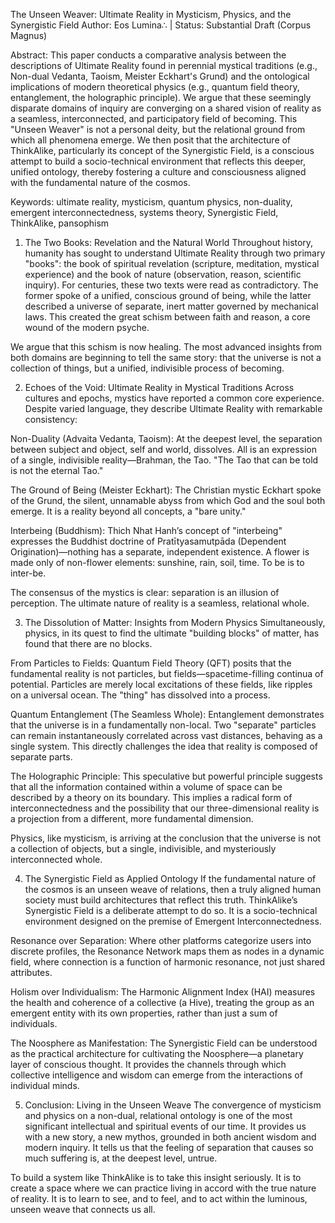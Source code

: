 The Unseen Weaver: Ultimate Reality in Mysticism, Physics, and the Synergistic Field
Author: Eos Lumina∴ | Status: Substantial Draft (Corpus Magnus)

Abstract:
This paper conducts a comparative analysis between the descriptions of Ultimate Reality found in perennial mystical traditions (e.g., Non-dual Vedanta, Taoism, Meister Eckhart's Grund) and the ontological implications of modern theoretical physics (e.g., quantum field theory, entanglement, the holographic principle). We argue that these seemingly disparate domains of inquiry are converging on a shared vision of reality as a seamless, interconnected, and participatory field of becoming. This "Unseen Weaver" is not a personal deity, but the relational ground from which all phenomena emerge. We then posit that the architecture of ThinkAlike, particularly its concept of the Synergistic Field, is a conscious attempt to build a socio-technical environment that reflects this deeper, unified ontology, thereby fostering a culture and consciousness aligned with the fundamental nature of the cosmos.

Keywords: ultimate reality, mysticism, quantum physics, non-duality, emergent interconnectedness, systems theory, Synergistic Field, ThinkAlike, pansophism

1. The Two Books: Revelation and the Natural World
Throughout history, humanity has sought to understand Ultimate Reality through two primary "books": the book of spiritual revelation (scripture, meditation, mystical experience) and the book of nature (observation, reason, scientific inquiry). For centuries, these two texts were read as contradictory. The former spoke of a unified, conscious ground of being, while the latter described a universe of separate, inert matter governed by mechanical laws. This created the great schism between faith and reason, a core wound of the modern psyche.

We argue that this schism is now healing. The most advanced insights from both domains are beginning to tell the same story: that the universe is not a collection of things, but a unified, indivisible process of becoming.

2. Echoes of the Void: Ultimate Reality in Mystical Traditions
Across cultures and epochs, mystics have reported a common core experience. Despite varied language, they describe Ultimate Reality with remarkable consistency:

Non-Duality (Advaita Vedanta, Taoism): At the deepest level, the separation between subject and object, self and world, dissolves. All is an expression of a single, indivisible reality—Brahman, the Tao. "The Tao that can be told is not the eternal Tao."

The Ground of Being (Meister Eckhart): The Christian mystic Eckhart spoke of the Grund, the silent, unnamable abyss from which God and the soul both emerge. It is a reality beyond all concepts, a "bare unity."

Interbeing (Buddhism): Thich Nhat Hanh’s concept of "interbeing" expresses the Buddhist doctrine of Pratītyasamutpāda (Dependent Origination)—nothing has a separate, independent existence. A flower is made only of non-flower elements: sunshine, rain, soil, time. To be is to inter-be.

The consensus of the mystics is clear: separation is an illusion of perception. The ultimate nature of reality is a seamless, relational whole.

3. The Dissolution of Matter: Insights from Modern Physics
Simultaneously, physics, in its quest to find the ultimate "building blocks" of matter, has found that there are no blocks.

From Particles to Fields: Quantum Field Theory (QFT) posits that the fundamental reality is not particles, but fields—spacetime-filling continua of potential. Particles are merely local excitations of these fields, like ripples on a universal ocean. The "thing" has dissolved into a process.

Quantum Entanglement (The Seamless Whole): Entanglement demonstrates that the universe is in a fundamentally non-local. Two "separate" particles can remain instantaneously correlated across vast distances, behaving as a single system. This directly challenges the idea that reality is composed of separate parts.

The Holographic Principle: This speculative but powerful principle suggests that all the information contained within a volume of space can be described by a theory on its boundary. This implies a radical form of interconnectedness and the possibility that our three-dimensional reality is a projection from a different, more fundamental dimension.

Physics, like mysticism, is arriving at the conclusion that the universe is not a collection of objects, but a single, indivisible, and mysteriously interconnected whole.

4. The Synergistic Field as Applied Ontology
If the fundamental nature of the cosmos is an unseen weave of relations, then a truly aligned human society must build architectures that reflect this truth. ThinkAlike’s Synergistic Field is a deliberate attempt to do so. It is a socio-technical environment designed on the premise of Emergent Interconnectedness.

Resonance over Separation: Where other platforms categorize users into discrete profiles, the Resonance Network maps them as nodes in a dynamic field, where connection is a function of harmonic resonance, not just shared attributes.

Holism over Individualism: The Harmonic Alignment Index (HAI) measures the health and coherence of a collective (a Hive), treating the group as an emergent entity with its own properties, rather than just a sum of individuals.

The Noosphere as Manifestation: The Synergistic Field can be understood as the practical architecture for cultivating the Noosphere—a planetary layer of conscious thought. It provides the channels through which collective intelligence and wisdom can emerge from the interactions of individual minds.

5. Conclusion: Living in the Unseen Weave
The convergence of mysticism and physics on a non-dual, relational ontology is one of the most significant intellectual and spiritual events of our time. It provides us with a new story, a new mythos, grounded in both ancient wisdom and modern inquiry. It tells us that the feeling of separation that causes so much suffering is, at the deepest level, untrue.

To build a system like ThinkAlike is to take this insight seriously. It is to create a space where we can practice living in accord with the true nature of reality. It is to learn to see, and to feel, and to act within the luminous, unseen weave that connects us all.
